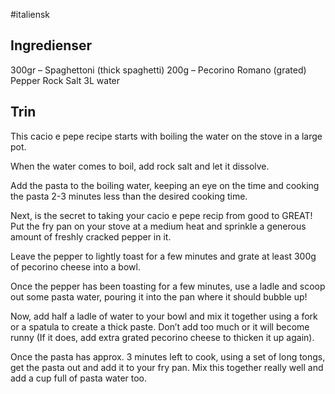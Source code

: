 #italiensk 

## Ingredienser
300gr – Spaghettoni (thick spaghetti)
200g – Pecorino Romano (grated)
Pepper
Rock Salt
3L water

## Trin
This cacio e pepe recipe starts with boiling the water on the stove in a large pot.

When the water comes to boil, add rock salt and let it dissolve.

Add the pasta to the boiling water, keeping an eye on the time and cooking the pasta 2-3 minutes less than the desired cooking time.

Next, is the secret to taking your cacio e pepe recip from good to GREAT! Put the fry pan on your stove at a medium heat and sprinkle a generous amount of freshly cracked pepper in it.

Leave the pepper to lightly toast for a few minutes and grate at least 300g of pecorino cheese into a bowl.

Once the pepper has been toasting for a few minutes, use a ladle and scoop out some pasta water, pouring it into the pan where it should bubble up!

Now, add half a ladle of water to your bowl and mix it together using a fork or a spatula to create a thick paste. Don’t add too much or it will become runny (If it does, add extra grated pecorino cheese to thicken it up again).

Once the pasta has approx. 3 minutes left to cook, using a set of long tongs, get the pasta out and add it to your fry pan. Mix this together really well and add a cup full of pasta water too.